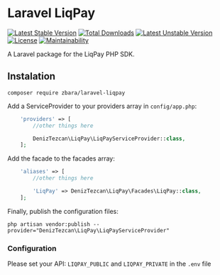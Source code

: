 # Laravel LiqPay
[![Latest Stable Version](https://poser.pugx.org/deniztezcan/laravel-liqpay/v/stable)](https://packagist.org/packages/deniztezcan/laravel-liqpay) 
[![Total Downloads](https://poser.pugx.org/deniztezcan/laravel-liqpay/downloads)](https://packagist.org/packages/deniztezcan/laravel-liqpay) 
[![Latest Unstable Version](https://poser.pugx.org/deniztezcan/laravel-liqpay/v/unstable)](https://packagist.org/packages/deniztezcan/laravel-liqpay) 
[![License](https://poser.pugx.org/deniztezcan/laravel-liqpay/license)](https://packagist.org/packages/deniztezcan/laravel-liqpay)
[![Maintainability](https://api.codeclimate.com/v1/badges/9057b79855fcc029f989/maintainability)](https://codeclimate.com/github/deniztezcan/laravel-liqpay/maintainability)

A Laravel package for the LiqPay PHP SDK.

## Instalation
```
composer require zbara/laravel-liqpay
```

Add a ServiceProvider to your providers array in `config/app.php`:
```php
    'providers' => [
    	//other things here

    	DenizTezcan\LiqPay\LiqPayServiceProvider::class,
    ];
```

Add the facade to the facades array:
```php
    'aliases' => [
    	//other things here

    	'LiqPay' => DenizTezcan\LiqPay\Facades\LiqPay::class,
    ];
```

Finally, publish the configuration files:
```
php artisan vendor:publish --provider="DenizTezcan\LiqPay\LiqPayServiceProvider"
```

### Configuration
Please set your API: `LIQPAY_PUBLIC` and `LIQPAY_PRIVATE` in the `.env` file 
